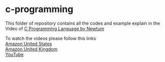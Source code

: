 # c-programming
This folder of repository contains all the codes and example explain in the Video of [C Programming Language by Newtum](https://newtum.com)

To watch the videos please follow this links<br>
[Amazon United States](https://www.amazon.com/dp/B07WFYJW6G)<br>
[Amazon United Kingdom](https://www.amazon.co.uk/dp/B07WFYQZ1G)<br>
[YouTube](https://www.youtube.com/channel/UC0ETTl0disc3sQcIH3WQ_AQ)

